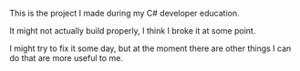 This is the project I made during my C# developer education.

It might not actually build properly, I think I broke it at some point.

I might try to fix it some day, but at the moment there are other things I can do that are more useful to me.
